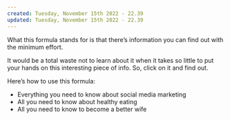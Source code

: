 ```yaml
---
created: Tuesday, November 15th 2022 - 22.39
updated: Tuesday, November 15th 2022 - 22.39
---
```

What this formula stands for is that there’s information you can find out with the minimum effort.

It would be a total waste not to learn about it when it takes so little to put your hands on this interesting piece of info. So, click on it and find out.

Here’s how to use this formula:

-   Everything you need to know about social media marketing
-   All you need to know about healthy eating
-   All you need to know to become a better wife